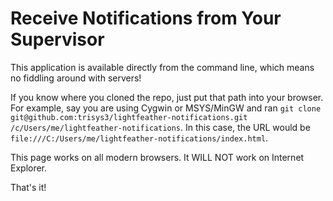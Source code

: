 # Receive Notifications from Your Supervisor

This application is available directly from the command line, which means no fiddling around with servers!

If you know where you cloned the repo, just put that path into your browser. For example, say you are using Cygwin or MSYS/MinGW and ran `git clone git@github.com:trisys3/lightfeather-notifications.git /c/Users/me/lightfeather-notifications`. In this case, the URL would be `file:///C:/Users/me/lightfeather-notifications/index.html`.

This page works on all modern browsers. It WILL NOT work on Internet Explorer.

That's it!
